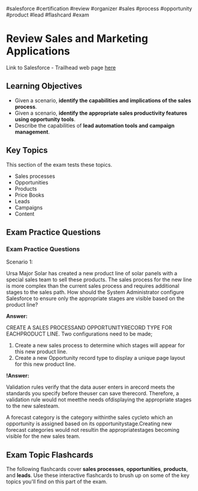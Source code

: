 #salesforce #certification #review #organizer #sales #process #opportunity #product #lead #flashcard #exam

# Review Sales and Marketing Applications
Link to Salesforce - Trailhead web page [here](https://trailhead.salesforce.com/content/learn/modules/administrator-certification-prep-applications-activities-and-mobile/review-sales-and-marketing-applications?trail_id=administrator-certification-prep)

## Learning Objectives

- Given a scenario, **identify the capabilities and implications of the sales process**.
- Given a scenario, **identify the appropriate sales productivity features using opportunity tools**.
- Describe the capabilities of **lead automation tools and campaign management**.

## Key Topics

This section of the exam tests these topics.

- Sales processes
- Opportunities
- Products
- Price Books
- Leads
- Campaigns
- Content

## Exam Practice Questions
### Exam Practice Questions

Scenario 1:

Ursa Major Solar has created a new product line of solar panels with a special sales team to sell these products. The sales process for the new line is more complex than the current sales process and requires additional stages to the sales path. How should the System Administrator configure Salesforce to ensure only the appropriate stages are visible based on the product line?

**Answer:**

CREATE A SALES PROCESSAND OPPORTUNITYRECORD TYPE FOR EACHPRODUCT LINE.
Two configurations need to be made; 
1) Create a new sales process to determine which stages will appear for this new product line. 
2) Create a new Opportunity record type to display a unique page layout for this new product line.

**!Answer:**

Validation rules verify that the data auser enters in arecord meets the standards you specify before theuser can save therecord. Therefore, a validation rule would not meetthe needs ofdisplaying the appropriate stages to the new salesteam.

A forecast category is the category withinthe sales cycleto which an opportunity is assigned based on its opportunitystage.Creating new forecast categories would not resultin the appropriatestages becoming visible for the new sales team.

## Exam Topic Flashcards
The following flashcards cover **sales processes**, **opportunities**, **products**, and **leads**. Use these interactive flashcards to brush up on some of the key topics you'll find on this part of the exam. 